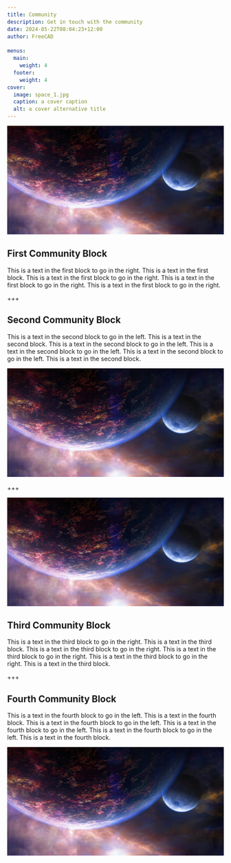 ```yaml
---
title: Community
description: Get in touch with the community
date: 2024-05-22T08:04:23+12:00
author: FreeCAD

menus:
  main:
    weight: 4
  footer:
    weight: 4
cover:
  image: space_1.jpg
  caption: a cover caption
  alt: a cover alternative title
---
```


[![LINK TO GITHUB](space_1.jpg)](https://github.com/freecad 'Link to GitHub')

## First Community Block

This is a text in the first block to go in the right. This is a text in the first block. This is a text in the first block to go in the right. This is a text in the first block to go in the right. This is a text in the first block to go in the right.

+++

## Second Community Block

This is a text in the second block to go in the left. This is a text in the second block. This is a text in the second block to go in the left. This is a text in the second block to go in the left. This is a text in the second block to go in the left. This is a text in the second block.

![](space_1.jpg)

+++

![](space_1.jpg)

## Third Community Block

This is a text in the third block to go in the right. This is a text in the third block. This is a text in the third block to go in the right. This is a text in the third block to go in the right. This is a text in the third block to go in the right. This is a text in the third block.

+++

## Fourth Community Block

This is a text in the fourth block to go in the left. This is a text in the fourth block. This is a text in the fourth block to go in the left. This is a text in the fourth block to go in the left. This is a text in the fourth block to go in the left. This is a text in the fourth block.

![](space_1.jpg)
